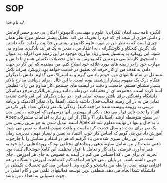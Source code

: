 # SOP
به نام خدا\\

انگیزه  نامه سید ایمان لنکرانی( علوم و مهندسی کامپیوتر)
امکان بی حد و حصر آزمایش و دانش فوری از نتیجه ای که فرد را تحریک می کند. تحلیل بیشتر منطق مورد نظر همان چیزی است که به نظر من در مورد علوم کامپیوتر بیشترین جذابیت را دارد. نگه داشتن یک نگرش کنجکاو و کاوشگرانه ، به اعتقاد من ، منجر به یک فرآیند یادگیری مداوم می شود. این رویکرد به پتانسیل بسیار زیاد نوآوری موجود در این زمینه می افزاید. به عنوان دانشجوی کارشناسی مهندسی کامپیوترمن به دنبال تحصیلات تکمیلی هستم تا دانش و مهارت خود را در زمینه های مورد علاقه خود اصلاح کنم. من معتقدم که این کار در جهت دادن به هدف من از کار حرفه ای تحقیق در خدمت خواهد بود. رویکرد صرف تلاش مستقل در تمام تلاشهای من. خودم یاد می گیرم و به اشتراک می گذارم. دانش با دیگران هنگام درک یک مفهوم بسیار ارزشمند بوده است. با این حال ، برای دریافت مدارج بالاتر بسیار مشتاق هستم.
جامعیت و دقت در لیست های جستجو. کار مداوم من را با عظیمی آشنا کرده است. مجموعه ای از تحقیقات مربوطه ، مانند روش غربالگری مرجع دینامیکی دانشگاه واشنگتن برای یافتن صفحه اصلی فرد ، در میان دیگران. این امر باعث تشدید تمایل من به در این زمینه فعالیت فعال داشته باشند. (لطفاً برای تمایز آکادمیک و برنامه درسی به رزومه پیوست شده مراجعه کنید).
زندگی یک نفر زندگی تعداد باور نکردنی افراد را تحت تأثیر قرار می دهد ، یکی از مهمترین آنها درسهایی که آموختم ، رئیس بدن Apex در سطح متوسطه ارشد (استاندارد 11 و 12). از این رو نیاز به اقدامات مسئولانه است. تبدیل شدن به جوانترین رئیس بدن Apex تا به حال و تنها در نهایت معلوم شد که یک نفر برای مدت دو سال خدمت کرده است و باعث تقویت اعتماد به نفس می شود. آموزش داد من می گویم که اساس کار خوب اعتماد به نفس و بسیار مهم ، مدیریت زمان است. در این زمان سپری شده من یاد گرفتم که هر دو انتقاد و ستایش را با چارچوب ذهنی مثبت کار من شامل سازماندهی رویدادهای مختلفی بود که رویدادهایی را با خود به همراه آورد. فرصتی برای کار و تعامل با افراد مختلف. این کاملاً خوشحال کننده بود. تجربه ای برای من ، که احساس می کنم در آینده به خصوص به جای هر آموزش ، جای خوبی داشته باشد.                                                                                            .در پایان ، می خواهم اضافه کنم که ماهیت آموزش دانشگاه در هم افزایی نهفته است. رابطه بین دانشجو و گروه وی. احساس می کنم تحصیلات تکمیلی در دانشگاه شما انجام می دهد. منطقی ترین توسعه فعالیتهای علمی من و گام اصلی در جهت دستیابی به اهداف من باشد.
